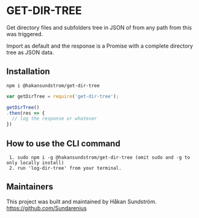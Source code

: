 # GET-DIR-TREE

Get directory files and subfolders tree in JSON of from any path from this was triggered.

Import as default and the response is a Promise with a complete directory tree as JSON data.

## Installation

```shell
npm i @hakansundstrom/get-dir-tree
```

```javascript
var getDirTree = require('get-dir-tree');

getDirTree()
.then(res => {
  // log the response or whatever
})
```

## How to use the CLI command
```
 1. sudo npm i -g @hakansundstrom/get-dir-tree (omit sudo and -g to only locally install)
 2. run 'log-dir-tree' from your terminal.
```

## Maintainers
This project was built and maintained by Håkan Sundström.
https://github.com/Sundarenius
